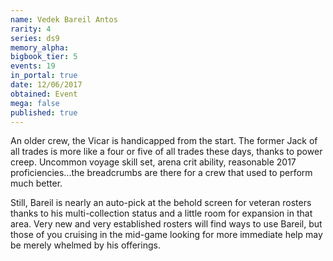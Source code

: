 ```yaml
---
name: Vedek Bareil Antos
rarity: 4
series: ds9
memory_alpha:
bigbook_tier: 5
events: 19
in_portal: true
date: 12/06/2017
obtained: Event
mega: false
published: true
---
```


An older crew, the Vicar is handicapped from the start. The former Jack of all trades is more like a four or five of all trades these days, thanks to power creep. Uncommon voyage skill set, arena crit ability, reasonable 2017 proficiencies...the breadcrumbs are there for a crew that used to perform much better.

Still, Bareil is nearly an auto-pick at the behold screen for veteran rosters thanks to his multi-collection status and a little room for expansion in that area. Very new and very established rosters will find ways to use Bareil, but those of you cruising in the mid-game looking for more immediate help may be merely whelmed by his offerings.
